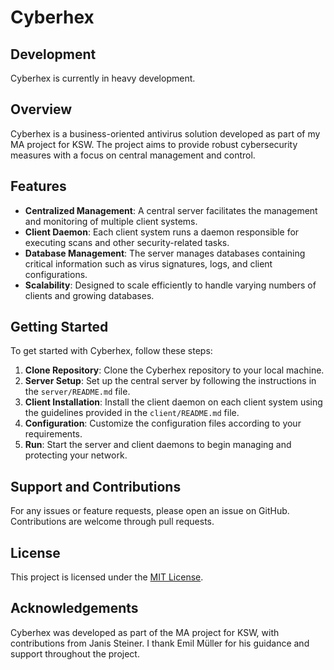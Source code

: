 # Cyberhex

## Development
Cyberhex is currently in heavy development.

## Overview
Cyberhex is a business-oriented antivirus solution developed as part of my MA project for KSW. The project aims to provide robust cybersecurity measures with a focus on central management and control.

## Features
- **Centralized Management**: A central server facilitates the management and monitoring of multiple client systems.
- **Client Daemon**: Each client system runs a daemon responsible for executing scans and other security-related tasks.
- **Database Management**: The server manages databases containing critical information such as virus signatures, logs, and client configurations.
- **Scalability**: Designed to scale efficiently to handle varying numbers of clients and growing databases.
  
## Getting Started
To get started with Cyberhex, follow these steps:
1. **Clone Repository**: Clone the Cyberhex repository to your local machine.
2. **Server Setup**: Set up the central server by following the instructions in the `server/README.md` file.
3. **Client Installation**: Install the client daemon on each client system using the guidelines provided in the `client/README.md` file.
4. **Configuration**: Customize the configuration files according to your requirements.
5. **Run**: Start the server and client daemons to begin managing and protecting your network.

## Support and Contributions
For any issues or feature requests, please open an issue on GitHub. Contributions are welcome through pull requests.

## License
This project is licensed under the [MIT License](LICENSE).

## Acknowledgements
Cyberhex was developed as part of the MA project for KSW, with contributions from Janis Steiner. I thank Emil Müller for his guidance and support throughout the project.
